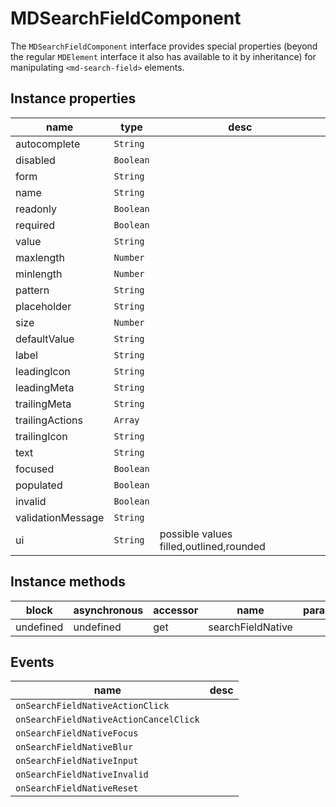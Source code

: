 # MDSearchFieldComponent
The `MDSearchFieldComponent` interface provides special properties (beyond the regular `MDElement` interface it also has available to it by inheritance) for manipulating `<md-search-field>` elements.

## Instance properties

name|type|desc
---|---|---
autocomplete|`String`|
disabled|`Boolean`|
form|`String`|
name|`String`|
readonly|`Boolean`|
required|`Boolean`|
value|`String`|
maxlength|`Number`|
minlength|`Number`|
pattern|`String`|
placeholder|`String`|
size|`Number`|
defaultValue|`String`|
label|`String`|
leadingIcon|`String`|
leadingMeta|`String`|
trailingMeta|`String`|
trailingActions|`Array`|
trailingIcon|`String`|
text|`String`|
focused|`Boolean`|
populated|`Boolean`|
invalid|`Boolean`|
validationMessage|`String`|
ui|`String`|possible values filled,outlined,rounded

## Instance methods

block| asynchronous | accessor| name| parameters
---| --- | ---| ---| ---
undefined| undefined | get| searchFieldNative| 

## Events

name|desc
---|---
`onSearchFieldNativeActionClick`|
`onSearchFieldNativeActionCancelClick`|
`onSearchFieldNativeFocus`|
`onSearchFieldNativeBlur`|
`onSearchFieldNativeInput`|
`onSearchFieldNativeInvalid`|
`onSearchFieldNativeReset`|
